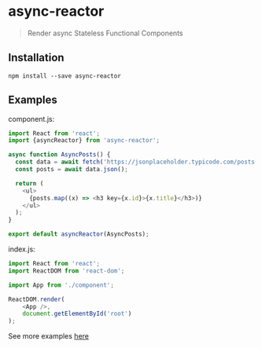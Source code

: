 # async-reactor

> Render async Stateless Functional Components

## Installation

```shell
npm install --save async-reactor
```

## Examples

component.js:
```js
import React from 'react';
import {asyncReactor} from 'async-reactor';

async function AsyncPosts() {
  const data = await fetch('https://jsonplaceholder.typicode.com/posts');
  const posts = await data.json();

  return (
    <ul>
      {posts.map((x) => <h3 key={x.id}>{x.title}</h3>)}
    </ul>
  );
}

export default asyncReactor(AsyncPosts);
```

index.js:
```js
import React from 'react';
import ReactDOM from 'react-dom';

import App from './component';

ReactDOM.render(
    <App />,
    document.getElementById('root')
);
```

See more examples [here](https://github.com/xtuc/async-reactor/tree/master/examples)
